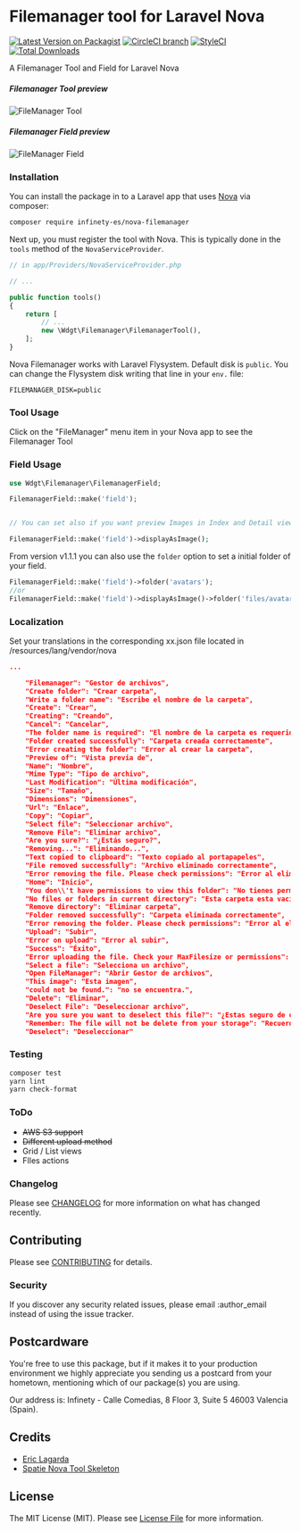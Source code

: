 # Filemanager tool for Laravel Nova

[![Latest Version on Packagist](https://img.shields.io/packagist/v/infinety-es/nova-filemanager.svg?style=flat-square)](https://packagist.org/packages/infinety-es/nova-filemanager)
[![CircleCI branch](https://circleci.com/gh/InfinetyES/Nova-Filemanager.svg?style=shield&circle-token=85960312b6610a79d7d720227c75e440f419323d)](https://circleci.com/gh/InfinetyES/Nova-Filemanager)
[![StyleCI](https://github.styleci.io/repos/146585053/shield?branch=master)](https://github.styleci.io/repos/146585053)
[![Total Downloads](https://img.shields.io/packagist/dt/infinety-es/nova-filemanager.svg?style=flat-square)](https://packagist.org/packages/infinety-es/nova-filemanager)

A Filemanager Tool and Field for Laravel Nova

##### Filemanager Tool preview

![FileManager Tool](https://user-images.githubusercontent.com/42798230/44862985-d3d57b80-ac73-11e8-9169-2e76a3584ea4.gif)

##### Filemanager Field preview

![FileManager Field](https://user-images.githubusercontent.com/42798230/44864362-5f9cd700-ac77-11e8-9e0f-330d18a81598.gif)


### Installation

You can install the package in to a Laravel app that uses [Nova](https://nova.laravel.com) via composer:

```bash
composer require infinety-es/nova-filemanager
```

Next up, you must register the tool with Nova. This is typically done in the `tools` method of the `NovaServiceProvider`.

```php
// in app/Providers/NovaServiceProvider.php

// ...

public function tools()
{
    return [
        // ...
        new \Wdgt\Filemanager\FilemanagerTool(),
    ];
}
```

Nova Filemanager works with Laravel Flysystem. Default disk is `public`. You can change the Flysystem disk writing that line in your `env.` file:


```env
FILEMANAGER_DISK=public
```

### Tool Usage

Click on the "FileManager" menu item in your Nova app to see the Filemanager Tool


### Field Usage

```php
use Wdgt\Filemanager\FilemanagerField;

FilemanagerField::make('field');


// You can set also if you want preview Images in Index and Detail views

FilemanagerField::make('field')->displayAsImage();

```

From version v1.1.1 you can also use the `folder` option to set a initial folder of your field.


```php
FilemanagerField::make('field')->folder('avatars');
//or
FilemanagerField::make('field')->displayAsImage()->folder('files/avatars');

```

### Localization

Set your translations in the corresponding xx.json file located in /resources/lang/vendor/nova

```json
...

    "Filemanager": "Gestor de archivos",
    "Create folder": "Crear carpeta",
    "Write a folder name": "Escribe el nombre de la carpeta",
    "Create": "Crear",
    "Creating": "Creando",
    "Cancel": "Cancelar",
    "The folder name is required": "El nombre de la carpeta es requerido",
    "Folder created successfully": "Carpeta creada correctamente",
    "Error creating the folder": "Error al crear la carpeta",
    "Preview of": "Vista previa de",
    "Name": "Nombre",
    "Mime Type": "Tipo de archivo",
    "Last Modification": "Última modificación",
    "Size": "Tamaño",
    "Dimensions": "Dimensiones",
    "Url": "Enlace",
    "Copy": "Copiar",
    "Select file": "Seleccionar archivo",
    "Remove File": "Eliminar archivo",
    "Are you sure?": "¿Estás seguro?",
    "Removing...": "Eliminando...",
    "Text copied to clipboard": "Texto copiado al portapapeles",
    "File removed successfully": "Archivo eliminado correctamente",
    "Error removing the file. Please check permissions": "Error al eliminar el archivo. Por favor, comprueba los permisos",
    "Home": "Inicio",
    "You don\\'t have permissions to view this folder": "No tienes permisos para ver esta carpeta",
    "No files or folders in current directory": "Esta carpeta esta vacía",
    "Remove directory": "Eliminar carpeta",
    "Folder removed successfully": "Carpeta eliminada correctamente",
    "Error removing the folder. Please check permissions": "Error al eliminar la carpeta. Por favor, comprueba los permisos",
    "Upload": "Subir",
    "Error on upload": "Error al subir",
    "Success": "Éxito",
    "Error uploading the file. Check your MaxFilesize or permissions": "Error al subir el archivo. Comprueba la directiva MaxFilesize o los permisos",
    "Select a file": "Selecciona un archivo",
    "Open FileManager": "Abrir Gestor de archivos",
    "This image": "Esta imagen",
    "could not be found.": "no se encuentra.",
    "Delete": "Eliminar",
    "Deselect File": "Deseleccionar archivo",
    "Are you sure you want to deselect this file?": "¿Estas seguro de querer deseleccionar este archivo?",
    "Remember: The file will not be delete from your storage": "Recuerda: El archivo no será eliminado de tu disco",
    "Deselect": "Deseleccionar"
```

### Testing

``` bash
composer test
yarn lint
yarn check-format
```

### ToDo

* ~~AWS S3 support~~
* ~~Different upload method~~
* Grid / List views
* FIles actions

### Changelog

Please see [CHANGELOG](CHANGELOG.md) for more information on what has changed recently.

## Contributing

Please see [CONTRIBUTING](CONTRIBUTING.md) for details.

### Security

If you discover any security related issues, please email :author_email instead of using the issue tracker.

## Postcardware

You're free to use this package, but if it makes it to your production environment we highly appreciate you sending us a postcard from your hometown, mentioning which of our package(s) you are using.

Our address is: Infinety - Calle Comedias, 8 Floor 3, Suite 5 46003 Valencia (Spain).

## Credits

- [Eric Lagarda](https://github.com/Krato)
- [Spatie Nova Tool Skeleton](https://github.com/spatie/skeleton-nova-tool)

## License

The MIT License (MIT). Please see [License File](LICENSE.md) for more information.

